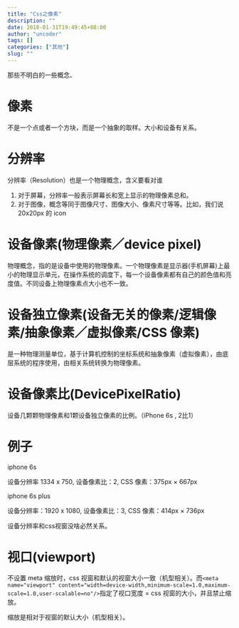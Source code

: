 ```yaml
---
title: "Css之像素"
description: ""
date: 2018-01-31T19:49:45+08:00
author: "uncoder"
tags: []
categories: ["其他"]
slug: ""
---
```


那些不明白的一些概念、

<!--more-->

# 像素

不是一个点或者一个方块，而是一个抽象的取样。大小和设备有关系。

# 分辨率

分辨率（Resolution）也是一个物理概念，含义要看对谁

1. 对于屏幕，分辨率一般表示屏幕长和宽上显示的物理像素总和。
2. 对于图像，概念等同于图像尺寸、图像大小、像素尺寸等等。比如，我们说 20x20px 的 icon

# 设备像素(物理像素／device pixel)

物理概念，指的是设备中使用的物理像素。一个物理像素是显示器(手机屏幕)上最小的物理显示单元，在操作系统的调度下，每一个设备像素都有自己的颜色值和亮度值。不同设备上物理像素点大小也不一致。

# 设备独立像素(设备无关的像素/逻辑像素/抽象像素／虚拟像素/CSS 像素)

是一种物理测量单位，基于计算机控制的坐标系统和抽象像素（虚拟像素），由底层系统的程序使用，由相关系统转换为物理像素。

# 设备像素比(DevicePixelRatio)

设备几颗颗物理像素和1颗设备独立像素的比例。（iPhone 6s , 2比1）

# 例子

iphone 6s

设备分辨率 1334 x 750,
设备像素比：2,
CSS 像素：375px × 667px

iphone 6s plus

设备分辨率：1920 x 1080,
设备像素比：3,
CSS 像素：414px × 736px

设备分辨率和css视窗没啥必然关系。

# 视口(viewport)

不设置 meta 缩放时，css 视窗和默认的视窗大小一致（机型相关）。而`<meta name="viewport" content="width=device-width,minimum-scale=1.0,maximum-scale=1.0,user-scalable=no"/>`指定了视口宽度 = css 视窗的大小，并且禁止缩放。

缩放是相对于视窗的默认大小（机型相关）。
